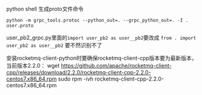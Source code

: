 python shell 生成proto文件命令

`python -m grpc_tools.protoc --python_out=. --grpc_python_out=. -I . user.proto`

user_pb2_grpc.py里面的`import user_pb2 as user__pb2`要改成 `from . import user_pb2 as user__pb2` 要不然识别不了


安装rocketmq-client-python时要确保rocketmq-client-cpp版本要为最新版本，当前版本2.2.0：
wget https://github.com/apache/rocketmq-client-cpp/releases/download/2.2.0/rocketmq-client-cpp-2.2.0-centos7.x86_64.rpm
sudo rpm -ivh rocketmq-client-cpp-2.2.0-centos7.x86_64.rpm